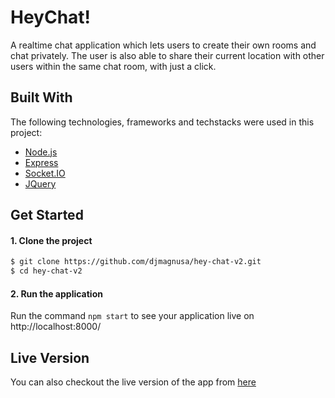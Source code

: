 
# HeyChat!

A realtime chat application which lets users to create their own rooms and chat privately. The user 
is also able to share their current location with other users within the same chat room, with just a click.


## Built With
   The following technologies, frameworks and techstacks were used in this project:
   * [Node.js](https://nodejs.org/en/)
   * [Express](https://expressjs.com/)
   * [Socket.IO](https://socket.io/)
   * [JQuery](https://jquery.com)


## Get Started

#### 1. Clone the project 

```sh
$ git clone https://github.com/djmagnusa/hey-chat-v2.git
$ cd hey-chat-v2
```

#### 2. Run the application
  
 Run the command ```npm start``` to see your application live on http://localhost:8000/

## Live Version

You can also checkout the live version of the app from [here](hey-chat-v2.herokuapp.com/)
 